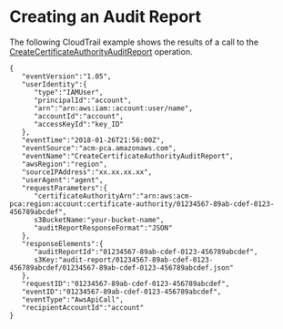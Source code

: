 # Creating an Audit Report<a name="CT-CreateAuditReport"></a>

The following CloudTrail example shows the results of a call to the [CreateCertificateAuthorityAuditReport](https://docs.aws.amazon.com/acm-pca/latest/APIReference/API_CreateCertificateAuthorityAuditReport.html) operation\.

```
{
   "eventVersion":"1.05",
   "userIdentity":{
      "type":"IAMUser",
      "principalId":"account",
      "arn":"arn:aws:iam::account:user/name",
      "accountId":"account",
      "accessKeyId":"key_ID"
   },
   "eventTime":"2018-01-26T21:56:00Z",
   "eventSource":"acm-pca.amazonaws.com",
   "eventName":"CreateCertificateAuthorityAuditReport",
   "awsRegion":"region",
   "sourceIPAddress":"xx.xx.xx.xx",
   "userAgent":"agent",
   "requestParameters":{
      "certificateAuthorityArn":"arn:aws:acm-pca:region:account:certificate-authority/01234567-89ab-cdef-0123-456789abcdef",
      s3BucketName:"your-bucket-name",
      "auditReportResponseFormat":"JSON"
   },
   "responseElements":{
      "auditReportId":"01234567-89ab-cdef-0123-456789abcdef",
      s3Key:"audit-report/01234567-89ab-cdef-0123-456789abcdef/01234567-89ab-cdef-0123-456789abcdef.json"
   },
   "requestID":"01234567-89ab-cdef-0123-456789abcdef",
   "eventID":"01234567-89ab-cdef-0123-456789abcdef",
   "eventType":"AwsApiCall",
   "recipientAccountId":"account"
}
```